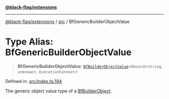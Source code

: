 [**@black-flag/extensions**](../../README.md)

***

[@black-flag/extensions](../../README.md) / [src](../README.md) / BfGenericBuilderObjectValue

# Type Alias: BfGenericBuilderObjectValue

> **BfGenericBuilderObjectValue**: [`BfBuilderObjectValue`](BfBuilderObjectValue.md)\<`Record`\<`string`, `unknown`\>, `ExecutionContext`\>

Defined in: [src/index.ts:194](https://github.com/Xunnamius/black-flag-extensions/blob/58ca41292dc469d27da4ef365acd1d10c30aedca/src/index.ts#L194)

The generic object value type of a [BfBuilderObject](BfBuilderObject.md).
